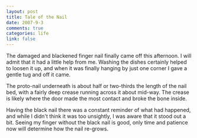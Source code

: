 ```yaml
--- 
layout: post
title: Tale of the Nail
date: 2007-9-3
comments: true
categories: life
link: false
---
```

The damaged and blackened finger nail finally came off this afternoon.  I will admit that it had a little help from me.  Washing the dishes certainly helped to loosen it up, and when it was finally hanging by just one corner I gave a gentle tug and off it came.

The proto-nail underneath is about half or two-thirds the length of the nail bed, with a fairly deep crease running across it about mid-way.  The crease is likely where the door made the most contact and broke the bone inside.

Having the black nail there was a constant reminder of what had happened, and while I didn't think it was too unsightly, I was aware that it stood out a bit.  Seeing my finger without the black nail is good, only time and patience now will determine how the nail re-grows.
